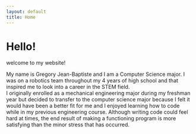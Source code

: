 ```yaml
---
layout: default
title: Home
---
```


# Hello!

welcome to my website!

My name is Gregory Jean-Baptiste and I am a  Computer Science major.
 I was on a  robotics team throughout my 4 years of high school and that inspired me to look into a career in the STEM field.  
I originally enrolled as a mechanical engineering major during my freshman year but decided to transfer to the computer science major because I felt it would have been a better fit for me and I enjoyed learning how to code while in my previous engineering course.
  Although writing code could feel hard at times, the end result of making a functioning program is more satisfying than the minor stress that has  occurred.
